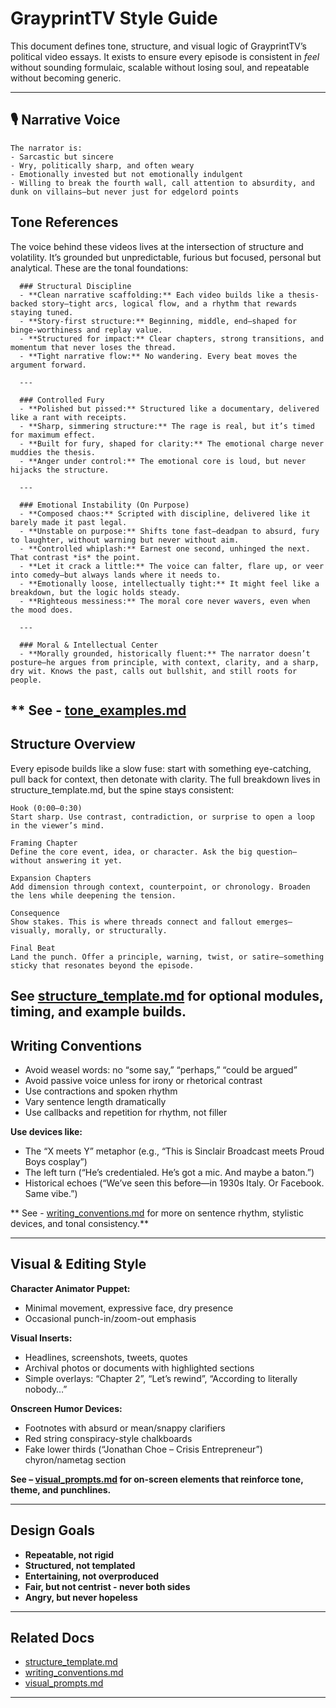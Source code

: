 # GrayprintTV Style Guide 

This document defines tone, structure, and visual logic of GrayprintTV’s political video essays. It exists to ensure every episode is consistent in *feel* without sounding formulaic, scalable without losing soul, and repeatable without becoming generic.

---

## 🎙️ Narrative Voice

    The narrator is:
    - Sarcastic but sincere 
    - Wry, politically sharp, and often weary 
    - Emotionally invested but not emotionally indulgent 
    - Willing to break the fourth wall, call attention to absurdity, and dunk on villains—but never just for edgelord points

## Tone References

The voice behind these videos lives at the intersection of structure and volatility. It’s grounded but unpredictable, furious but focused, personal but analytical. These are the tonal foundations:

      ### Structural Discipline
      - **Clean narrative scaffolding:** Each video builds like a thesis-backed story—tight arcs, logical flow, and a rhythm that rewards staying tuned.  
      - **Story-first structure:** Beginning, middle, end—shaped for binge-worthiness and replay value.  
      - **Structured for impact:** Clear chapters, strong transitions, and momentum that never loses the thread.  
      - **Tight narrative flow:** No wandering. Every beat moves the argument forward.  
      
      ---
      
      ### Controlled Fury
      - **Polished but pissed:** Structured like a documentary, delivered like a rant with receipts.  
      - **Sharp, simmering structure:** The rage is real, but it’s timed for maximum effect.  
      - **Built for fury, shaped for clarity:** The emotional charge never muddies the thesis.  
      - **Anger under control:** The emotional core is loud, but never hijacks the structure.
      
      ---
      
      ### Emotional Instability (On Purpose)
      - **Composed chaos:** Scripted with discipline, delivered like it barely made it past legal.  
      - **Unstable on purpose:** Shifts tone fast—deadpan to absurd, fury to laughter, without warning but never without aim.  
      - **Controlled whiplash:** Earnest one second, unhinged the next. That contrast *is* the point.  
      - **Let it crack a little:** The voice can falter, flare up, or veer into comedy—but always lands where it needs to.  
      - **Emotionally loose, intellectually tight:** It might feel like a breakdown, but the logic holds steady.  
      - **Righteous messiness:** The moral core never wavers, even when the mood does.
      
      ---
      
      ### Moral & Intellectual Center
      - **Morally grounded, historically fluent:** The narrator doesn’t posture—he argues from principle, with context, clarity, and a sharp, dry wit. Knows the past, calls out bullshit, and still roots for people.

  ** See - [tone_examples.md](tone_examples.md)
  ---
  
## Structure Overview

Every episode builds like a slow fuse: start with something eye-catching, pull back for context, then detonate with clarity. The full breakdown lives in structure_template.md, but the spine stays consistent:

    Hook (0:00–0:30)
    Start sharp. Use contrast, contradiction, or surprise to open a loop in the viewer’s mind.
    
    Framing Chapter
    Define the core event, idea, or character. Ask the big question—without answering it yet.
    
    Expansion Chapters
    Add dimension through context, counterpoint, or chronology. Broaden the lens while deepening the tension.
    
    Consequence
    Show stakes. This is where threads connect and fallout emerges—visually, morally, or structurally.
    
    Final Beat
    Land the punch. Offer a principle, warning, twist, or satire—something sticky that resonates beyond the episode.

**See [structure_template.md](structure_template.md) for optional modules, timing, and example builds.**
---

## Writing Conventions

- Avoid weasel words: no “some say,” “perhaps,” “could be argued”
- Avoid passive voice unless for irony or rhetorical contrast
- Use contractions and spoken rhythm
- Vary sentence length dramatically
- Use callbacks and repetition for rhythm, not filler

**Use devices like:**
- The “X meets Y” metaphor (e.g., “This is Sinclair Broadcast meets Proud Boys cosplay”)
- The left turn (“He’s credentialed. He’s got a mic. And maybe a baton.”)
- Historical echoes (“We’ve seen this before—in 1930s Italy. Or Facebook. Same vibe.”)

** See - [writing_conventions.md](writing_conventions.md) for more on sentence rhythm, stylistic devices, and tonal consistency.** 

---

## Visual & Editing Style

**Character Animator Puppet:**
- Minimal movement, expressive face, dry presence
- Occasional punch-in/zoom-out emphasis

**Visual Inserts:**
- Headlines, screenshots, tweets, quotes
- Archival photos or documents with highlighted sections
- Simple overlays: “Chapter 2”, “Let’s rewind”, “According to literally nobody…”

**Onscreen Humor Devices:**
- Footnotes with absurd or mean/snappy clarifiers
- Red string conspiracy-style chalkboards
- Fake lower thirds (“Jonathan Choe – Crisis Entrepreneur”) chyron/nametag section

**See – [visual_prompts.md](visual_prompts.md) for on-screen elements that reinforce tone, theme, and punchlines.**

---

## Design Goals

- **Repeatable, not rigid**  
- **Structured, not templated**  
- **Entertaining, not overproduced**  
- **Fair, but not centrist - never both sides**  
- **Angry, but never hopeless**

---

## Related Docs

- [structure_template.md](structure_template.md)
- [writing_conventions.md](writing_conventions.md)
- [visual_prompts.md](visual_prompts.md)

---
